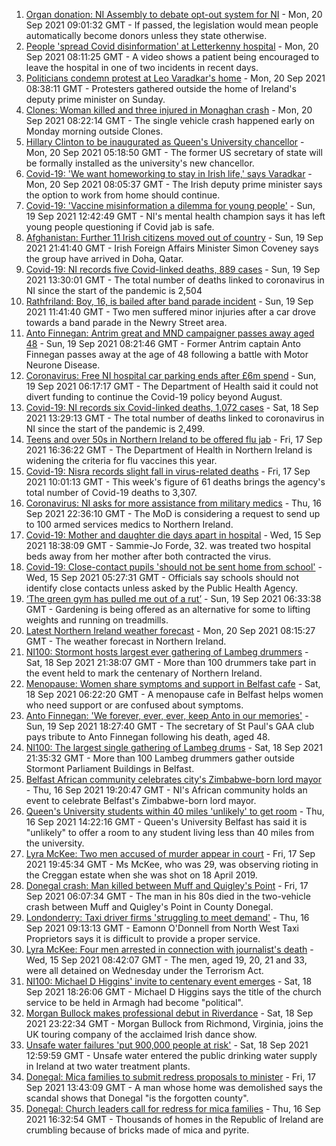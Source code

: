 1. [Organ donation: NI Assembly to debate opt-out system for NI](https://www.bbc.co.uk/news/uk-northern-ireland-58618072?at_medium=RSS&at_campaign=KARANGA) - Mon, 20 Sep 2021 09:01:32 GMT - If passed, the legislation would mean people automatically become donors unless they state otherwise.
2. [People 'spread Covid disinformation' at Letterkenny hospital](https://www.bbc.co.uk/news/world-europe-58622554?at_medium=RSS&at_campaign=KARANGA) - Mon, 20 Sep 2021 08:11:25 GMT - A video shows a patient being encouraged to leave the hospital in one of two incidents in recent days.
3. [Politicians condemn protest at Leo Varadkar's home](https://www.bbc.co.uk/news/world-europe-58623079?at_medium=RSS&at_campaign=KARANGA) - Mon, 20 Sep 2021 08:38:11 GMT - Protesters gathered outside the home of Ireland's deputy prime minister on Sunday.
4. [Clones: Woman killed and three injured in Monaghan crash](https://www.bbc.co.uk/news/world-europe-58623078?at_medium=RSS&at_campaign=KARANGA) - Mon, 20 Sep 2021 08:22:14 GMT - The single vehicle crash happened early on Monday morning outside Clones.
5. [Hillary Clinton to be inaugurated as Queen's University chancellor](https://www.bbc.co.uk/news/uk-northern-ireland-58619151?at_medium=RSS&at_campaign=KARANGA) - Mon, 20 Sep 2021 05:18:50 GMT - The former US secretary of state will be formally installed as the university's new chancellor.
6. [Covid-19: 'We want homeworking to stay in Irish life,' says Varadkar](https://www.bbc.co.uk/news/world-europe-58616086?at_medium=RSS&at_campaign=KARANGA) - Mon, 20 Sep 2021 08:05:37 GMT - The Irish deputy prime minister says the option to work from home should continue.
7. [Covid-19: 'Vaccine misinformation a dilemma for young people'](https://www.bbc.co.uk/news/uk-northern-ireland-58616080?at_medium=RSS&at_campaign=KARANGA) - Sun, 19 Sep 2021 12:42:49 GMT - NI's mental health champion says it has left young people questioning if Covid jab is safe.
8. [Afghanistan: Further 11 Irish citizens moved out of country](https://www.bbc.co.uk/news/world-europe-58619972?at_medium=RSS&at_campaign=KARANGA) - Sun, 19 Sep 2021 21:41:40 GMT - Irish Foreign Affairs Minister Simon Coveney says the group have arrived in Doha, Qatar.
9. [Covid-19: NI records five Covid-linked deaths, 889 cases](https://www.bbc.co.uk/news/uk-northern-ireland-58614878?at_medium=RSS&at_campaign=KARANGA) - Sun, 19 Sep 2021 13:30:01 GMT - The total number of deaths linked to coronavirus in NI since the start of the pandemic is 2,504
10. [Rathfriland: Boy, 16, is bailed after band parade incident](https://www.bbc.co.uk/news/uk-northern-ireland-58616082?at_medium=RSS&at_campaign=KARANGA) - Sun, 19 Sep 2021 11:41:40 GMT - Two men suffered minor injuries after a car drove towards a band parade in the Newry Street area.
11. [Anto Finnegan: Antrim great and MND campaigner passes away aged 48](https://www.bbc.co.uk/sport/gaelic-games/58612007?at_medium=RSS&at_campaign=KARANGA) - Sun, 19 Sep 2021 08:21:46 GMT - Former Antrim captain Anto Finnegan passes away at the age of 48 following a battle with Motor Neurone Disease.
12. [Coronavirus: Free NI hospital car parking ends after £6m spend](https://www.bbc.co.uk/news/uk-northern-ireland-58570838?at_medium=RSS&at_campaign=KARANGA) - Sun, 19 Sep 2021 06:17:17 GMT - The Department of Health said it could not divert funding to continue the Covid-19 policy beyond August.
13. [Covid-19: NI records six Covid-linked deaths, 1,072 cases](https://www.bbc.co.uk/news/uk-northern-ireland-58610005?at_medium=RSS&at_campaign=KARANGA) - Sat, 18 Sep 2021 13:29:13 GMT - The total number of deaths linked to coronavirus in NI since the start of the pandemic is 2,499.
14. [Teens and over 50s in Northern Ireland to be offered flu jab](https://www.bbc.co.uk/news/uk-northern-ireland-58602611?at_medium=RSS&at_campaign=KARANGA) - Fri, 17 Sep 2021 16:36:22 GMT - The Department of Health in Northern Ireland is widening the criteria for flu vaccines this year.
15. [Covid-19: Nisra records slight fall in virus-related deaths](https://www.bbc.co.uk/news/uk-northern-ireland-58596552?at_medium=RSS&at_campaign=KARANGA) - Fri, 17 Sep 2021 10:01:13 GMT - This week's figure of 61 deaths brings the agency's total number of Covid-19 deaths to 3,307.
16. [Coronavirus: NI asks for more assistance from military medics](https://www.bbc.co.uk/news/uk-northern-ireland-58587860?at_medium=RSS&at_campaign=KARANGA) - Thu, 16 Sep 2021 22:36:10 GMT - The MoD is considering a request to send up to 100 armed services medics to Northern Ireland.
17. [Covid-19: Mother and daughter die days apart in hospital](https://www.bbc.co.uk/news/uk-northern-ireland-58575722?at_medium=RSS&at_campaign=KARANGA) - Wed, 15 Sep 2021 18:38:09 GMT - Sammie-Jo Forde, 32. was treated two hospital beds away from her mother after both contracted the virus.
18. [Covid-19: Close-contact pupils 'should not be sent home from school'](https://www.bbc.co.uk/news/uk-northern-ireland-58565658?at_medium=RSS&at_campaign=KARANGA) - Wed, 15 Sep 2021 05:27:31 GMT - Officials say schools should not identify close contacts unless asked by the Public Health Agency.
19. [‘The green gym has pulled me out of a rut’](https://www.bbc.co.uk/news/uk-northern-ireland-58436618?at_medium=RSS&at_campaign=KARANGA) - Sun, 19 Sep 2021 06:33:38 GMT - Gardening is being offered as an alternative for some to lifting weights and running on treadmills.
20. [Latest Northern Ireland weather forecast](https://www.bbc.co.uk/news/uk-northern-ireland-26018439?at_medium=RSS&at_campaign=KARANGA) - Mon, 20 Sep 2021 08:15:27 GMT - The weather forecast in Northern Ireland.
21. [NI100: Stormont hosts largest ever gathering of Lambeg drummers](https://www.bbc.co.uk/news/uk-northern-ireland-58612163?at_medium=RSS&at_campaign=KARANGA) - Sat, 18 Sep 2021 21:38:07 GMT - More than 100 drummers take part in the event held to mark the centenary of Northern Ireland.
22. [Menopause: Women share symptoms and support in Belfast cafe](https://www.bbc.co.uk/news/uk-northern-ireland-58596628?at_medium=RSS&at_campaign=KARANGA) - Sat, 18 Sep 2021 06:22:20 GMT - A menopause cafe in Belfast helps women who need support or are confused about symptoms.
23. [Anto Finnegan: 'We forever, ever, ever, keep Anto in our memories'](https://www.bbc.co.uk/news/uk-northern-ireland-58618069?at_medium=RSS&at_campaign=KARANGA) - Sun, 19 Sep 2021 18:27:40 GMT - The secretary of St Paul's GAA club pays tribute to Anto Finnegan following his death, aged 48.
24. [NI100: The largest single gathering of Lambeg drums](https://www.bbc.co.uk/news/uk-northern-ireland-58612164?at_medium=RSS&at_campaign=KARANGA) - Sat, 18 Sep 2021 21:35:32 GMT - More than 100 Lambeg drummers gather outside Stormont Parliament Buildings in Belfast.
25. [Belfast African community celebrates city's Zimbabwe-born lord mayor](https://www.bbc.co.uk/news/uk-northern-ireland-58586546?at_medium=RSS&at_campaign=KARANGA) - Thu, 16 Sep 2021 19:20:47 GMT - NI's African community holds an event to celebrate Belfast's Zimbabwe-born lord mayor.
26. [Queen's University students within 40 miles 'unlikely' to get room](https://www.bbc.co.uk/news/uk-northern-ireland-58588388?at_medium=RSS&at_campaign=KARANGA) - Thu, 16 Sep 2021 14:22:16 GMT - Queen's University Belfast has said it is "unlikely" to offer a room to any student living less than 40 miles from the university.
27. [Lyra McKee: Two men accused of murder appear in court](https://www.bbc.co.uk/news/uk-northern-ireland-foyle-west-58593564?at_medium=RSS&at_campaign=KARANGA) - Fri, 17 Sep 2021 19:45:34 GMT - Ms McKee, who was 29, was observing rioting in the Creggan estate when she was shot on 18 April 2019.
28. [Donegal crash: Man killed between Muff and Quigley's Point](https://www.bbc.co.uk/news/world-europe-58593563?at_medium=RSS&at_campaign=KARANGA) - Fri, 17 Sep 2021 06:07:34 GMT - The man in his 80s died in the two-vehicle crash between Muff and Quigley's Point in County Donegal.
29. [Londonderry: Taxi driver firms 'struggling to meet demand'](https://www.bbc.co.uk/news/uk-northern-ireland-foyle-west-58581113?at_medium=RSS&at_campaign=KARANGA) - Thu, 16 Sep 2021 09:13:13 GMT - Eamonn O'Donnell from North West Taxi Proprietors says it is difficult to provide a proper service.
30. [Lyra McKee: Four men arrested in connection with journalist's death](https://www.bbc.co.uk/news/uk-northern-ireland-56907220?at_medium=RSS&at_campaign=KARANGA) - Wed, 15 Sep 2021 08:42:07 GMT - The men, aged 19, 20, 21 and 33, were all detained on Wednesday under the Terrorism Act.
31. [NI100: Michael D Higgins' invite to centenary event emerges](https://www.bbc.co.uk/news/uk-northern-ireland-58612070?at_medium=RSS&at_campaign=KARANGA) - Sat, 18 Sep 2021 18:26:06 GMT - Michael D Higgins says the title of the church service to be held in Armagh had become "political".
32. [Morgan Bullock makes professional debut in Riverdance](https://www.bbc.co.uk/news/entertainment-arts-58602633?at_medium=RSS&at_campaign=KARANGA) - Sat, 18 Sep 2021 23:22:34 GMT - Morgan Bullock from Richmond, Virginia, joins the UK touring company of the acclaimed Irish dance show.
33. [Unsafe water failures 'put 900,000 people at risk'](https://www.bbc.co.uk/news/world-europe-58607793?at_medium=RSS&at_campaign=KARANGA) - Sat, 18 Sep 2021 12:59:59 GMT - Unsafe water entered the public drinking water supply in Ireland at two water treatment plants.
34. [Donegal: Mica families to submit redress proposals to minister](https://www.bbc.co.uk/news/world-europe-58591286?at_medium=RSS&at_campaign=KARANGA) - Fri, 17 Sep 2021 13:43:09 GMT - A man whose home was demolished says the scandal shows that Donegal "is the forgotten county".
35. [Donegal: Church leaders call for redress for mica families](https://www.bbc.co.uk/news/world-europe-58589591?at_medium=RSS&at_campaign=KARANGA) - Thu, 16 Sep 2021 16:32:54 GMT - Thousands of homes in the Republic of Ireland are crumbling because of bricks made of mica and pyrite.
